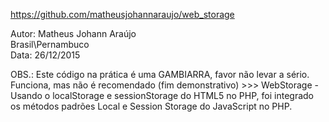 https://github.com/matheusjohannaraujo/web_storage

Autor: Matheus Johann Araújo<br>
Brasil\Pernambuco<br>
Data: 26/12/2015

OBS.: Este código na prática é uma GAMBIARRA, favor não levar a sério. Funciona, mas não é recomendado (fim demonstrativo) >>> WebStorage - Usando o localStorage e sessionStorage do HTML5 no PHP, foi integrado os métodos padrões Local e Session Storage do JavaScript no PHP.
